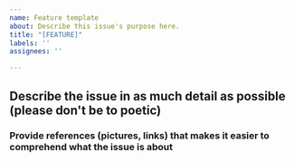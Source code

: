 ```yaml
---
name: Feature template
about: Describe this issue's purpose here.
title: "[FEATURE]"
labels: ''
assignees: ''

---
```


## Describe the issue in as much detail as possible (please don't be to poetic)

### Provide references (pictures, links) that makes it easier to comprehend what the issue is about
